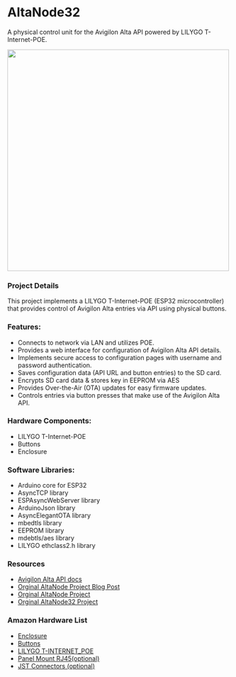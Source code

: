 # AltaNode32
A physical control unit for the Avigilon Alta API powered by LILYGO T-Internet-POE.

<img src="https://jwise.dev/content/images/size/w1000/2024/06/altanode.png" width="500" >

### Project Details
This project implements a LILYGO T-Internet-POE (ESP32 microcontroller) that provides control of Avigilon Alta entries via API using physical buttons.

### Features:
- Connects to network via LAN and utilizes POE.
- Provides a web interface for configuration of Avigilon Alta API details.
- Implements secure access to configuration pages with username and password authentication.
- Saves configuration data (API URL and button entries) to the SD card.
- Encrypts SD card data & stores key in EEPROM via AES
- Provides Over-the-Air (OTA) updates for easy firmware updates.
- Controls entries via button presses that make use of the Avigilon Alta API.

### Hardware Components:
- LILYGO T-Internet-POE
- Buttons
- Enclosure

### Software Libraries:
- Arduino core for ESP32
- AsyncTCP library
- ESPAsyncWebServer library
- ArduinoJson library
- AsyncElegantOTA library
- mbedtls library
- EEPROM library
- mdebtls/aes library
- LILYGO ethclass2.h library

### Resources
- [Avigilon Alta API docs](https://openpath.readme.io/)
- [Orginal AltaNode Project Blog Post](https://jwise.dev/aviligon-alta-api/)
- [Orginal AltaNode Project](https://github.com/Joshua-Wise/AltaNode)
- [Orginal AltaNode32 Project](https://github.com/Joshua-Wise/AltaNode)

### Amazon Hardware List
- [Enclosure](https://www.amazon.com/uxcell-Button-Control-Station-Aperture/dp/B07WKJM1NJ)
- [Buttons](https://www.amazon.com/Waterproof-Momentary-Mushroom-Terminal-EJ22-241A/dp/B098FGVVFZ)
- [LILYGO T-INTERNET_POE](https://www.lilygo.cc/products/t-internet-poe)
- [Panel Mount RJ45(optional)](https://www.amazon.com/PENGLIN-Shielded-Connector-Extension-Interface/dp/B09WM84YRF)
- [JST Connectors (optional)](https://www.amazon.com/dp/B076HLQ4FX)
